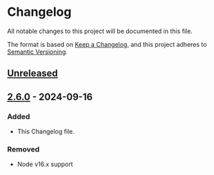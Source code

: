 # Changelog


All notable changes to this project will be documented in this file.

The format is based on [Keep a Changelog](https://keepachangelog.com/en/1.1.0/),
and this project adheres to [Semantic Versioning](https://semver.org/spec/v2.0.0.html).

## [Unreleased]

## [2.6.0] - 2024-09-16

### Added

- This Changelog file.

### Removed

- Node v16.x support

[unreleased]: https://github.com/ihrigb/node-doorbird/compare/v2.6.9...HEAD
[2.6.0]: https://github.com/ihrigb/node-doorbird/releases/tag/v2.6.0
